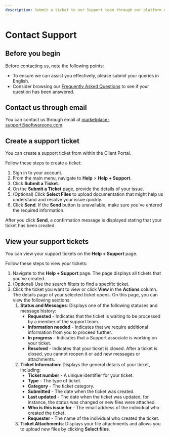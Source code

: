 ```yaml
---
description: Submit a ticket to our Support team through our platform or email us.
---
```


# Contact Support

## **Before you begin**

Before contacting us, note the following points:

* To ensure we can assist you effectively, please submit your queries in English.
* Consider browsing our [Frequently Asked Questions](frequently-asked-questions/) to see if your question has been answered.

## **Contact us through email**

You can contact us through email at [marketplace-support@softwareone.com](mailto:marketplace-support@softwareone.com).&#x20;

## **Create a support ticket**

You can create a support ticket from within the Client Portal.&#x20;

Follow these steps to create a ticket:

1. Sign in to your account.
2. From the main menu, navigate to **Help** > **Help + Support**.
3. Click **Submit a Ticket**.
4. On the **Submit a Ticket** page, provide the details of your issue.&#x20;
5. (Optional) Click **Select Files** to upload documentation that might help us understand and resolve your issue quickly.
6. Click **Send**. If the **Send** button is unavailable, make sure you've entered the required information.

After you click **Send**, a confirmation message is displayed stating that your ticket has been created.&#x20;

## View your support tickets

You can view your support tickets on the **Help + Support** page.

Follow these steps to view your tickets:

1. Navigate to the **Help + Support** page. The page displays all tickets that you've created.&#x20;
2. (Optional) Use the search filters to find a specific ticket.&#x20;
3. Click the ticket you want to view or click **View** in the **Actions** column. The details page of your selected ticket opens. On this page, you can view the following sections:
   1. **Status and Messages**: Displays one of the following statuses and message history:
      * **Requested** - Indicates that the ticket is waiting to be processed by a member of the support team.
      * **Information needed** - Indicates that we require additional information from you to proceed further.
      * **In progress** - Indicates that a Support associate is working on your ticket.
      * **Resolved** - Indicates that your ticket is closed. After a ticket is closed, you cannot reopen it or add new messages or attachments.
   2. **Ticket Information**: Displays the general details of your ticket, including:&#x20;
      * **Ticket number** - A unique identifier for your ticket.
      * **Type** - The type of ticket.
      * **Category** - The ticket category.
      * **Submitted** - The date when the ticket was created.
      * **Last updated** - The date when the ticket was updated, for instance, the status was changed or new files were attached.
      * **Who is this issue for** - The email address of the individual who created the ticket.
      * **Requester** - The name of the individual who created the ticket.
   3. **Ticket Attachments**: Displays your file attachments and allows you to upload new files by clicking **Select files**.
